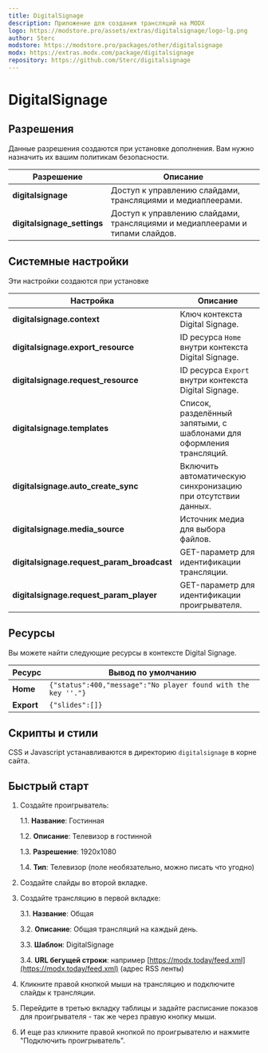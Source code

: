 ```yaml
---
title: DigitalSignage
description: Приложение для создания трансляций на MODX
logo: https://modstore.pro/assets/extras/digitalsignage/logo-lg.png
author: Sterc
modstore: https://modstore.pro/packages/other/digitalsignage
modx: https://extras.modx.com/package/digitalsignage
repository: https://github.com/Sterc/digitalsignage
---
```

# DigitalSignage

## Разрешения

Данные разрешения создаются при установке дополнения. Вам нужно назначить их вашим политикам безопасности.

| Разрешение                  | Описание                                                                     |
| --------------------------- | ---------------------------------------------------------------------------- |
| **digitalsignage**          | Доступ к управлению слайдами, трансляциями и медиаплеерами.                  |
| **digitalsignage_settings** | Доступ к управлению слайдами, трансляциями и медиаплеерами и типами слайдов. |

## Системные настройки

Эти настройки создаются при установке

| Настройка                                  | Описание                                                             |
| ------------------------------------------ | -------------------------------------------------------------------- |
| **digitalsignage.context**                 | Ключ контекста Digital Signage.                                      |
| **digitalsignage.export_resource**         | ID ресурса `Home` внутри контекста Digital Signage.                  |
| **digitalsignage.request_resource**        | ID ресурса `Export` внутри контекста Digital Signage.                |
| **digitalsignage.templates**               | Список, разделённый запятыми, с шаблонами для оформления трансляций. |
| **digitalsignage.auto_create_sync**        | Включить автоматическую синхронизацию при отсутствии данных.         |
| **digitalsignage.media_source**            | Источник медиа для выбора файлов.                                    |
| **digitalsignage.request_param_broadcast** | GET-параметр для идентификации трансляции.                           |
| **digitalsignage.request_param_player**    | GET-параметр для идентификации проигрывателя.                        |

## Ресурсы

Вы можете найти следующие ресурсы в контексте Digital Signage.

| Ресурс     | Вывод по умолчанию                                            |
| ---------- | ------------------------------------------------------------- |
| **Home**   | `{"status":400,"message":"No player found with the key ''."}` |
| **Export** | `{"slides":[]}`                                               |

## Скрипты и стили

CSS и Javascript устанавливаются в директорию `digitalsignage` в корне сайта.

## Быстрый старт

1. Создайте проигрыватель:

    1.1. **Название**: Гостинная

    1.2. **Описание**: Телевизор в гостинной

    1.3. **Разрешение**: 1920x1080

    1.4. **Тип**: Телевизор (поле необязательно, можно писать что угодно)

2. Создайте слайды во второй вкладке.
3. Создайте трансляцию в первой вкладке:

    3.1. **Название**: Общая

    3.2. **Описание**: Общая трансляций на каждый день.

    3.3. **Шаблон**: DigitalSignage

    3.4. **URL бегущей строки**: например [https://modx.today/feed.xml](https://modx.today/feed.xml) (адрес RSS ленты)

4. Кликните правой кнопкой мыши на трансляцию и подключите слайды к трансляции.
5. Перейдите в третью вкладку таблицы и задайте расписание показов для проигрывателя - так же через правую кнопку мыши.
6. И еще раз кликните правой кнопкой по проигрывателю и нажмите "Подключить проигрыватель".
